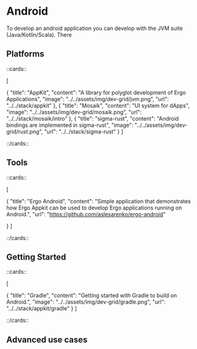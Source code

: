 # Android

To develop an android application you can develop with the JVM suite (Java/Kotlin/Scala). There 

## Platforms 

::cards::

[

  {
    "title": "AppKit",
    "content": "A library for polyglot development of Ergo Applications",
    "image": "../../assets/img/dev-grid/jvm.png",
    "url": "../../stack/appkit"
  },
  {
    "title": "Mosaik",
    "content": "UI system for dApps",
    "image": "../../assets/img/dev-grid/mosaik.png",
    "url": "../../stack/mosaik/intro"
  },
  {
    "title": "sigma-rust",
    "content": "Android bindings are implemented in sigma-rust",
    "image": "../../assets/img/dev-grid/rust.png",
    "url": "../../stack/sigma-rust"
  }
]

::/cards::



## Tools

::cards::

[

  {
    "title": "Ergo Android",
    "content": "Simple application that demonstrates how Ergo Appkit can be used to develop Ergo applications running on Android.",
    "url": "https://github.com/aslesarenko/ergo-android"

  }
]

::/cards::

## Getting Started

::cards::

[


  {
    "title": "Gradle",
    "content": "Getting started with Gradle to build on Android.",
    "image": "../../assets/img/dev-grid/gradle.png",
    "url": "../../stack/appkit/gradle"
  }
]

::/cards::


## Advanced use cases